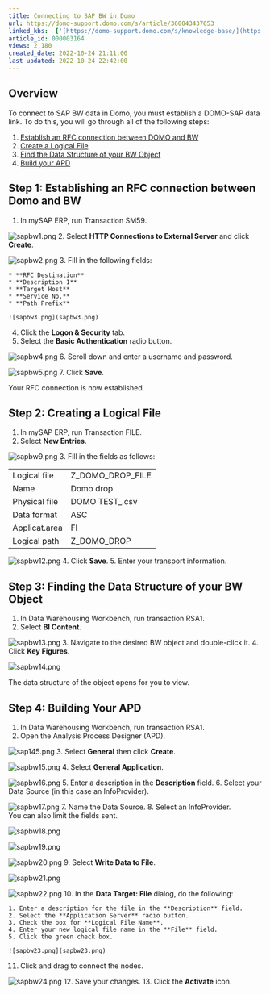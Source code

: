```yaml
---
title: Connecting to SAP BW in Domo
url: https://domo-support.domo.com/s/article/360043437653
linked_kbs:  ['[https://domo-support.domo.com/s/knowledge-base/](https://domo-support.domo.com/s/knowledge-base/)', '[https://domo-support.domo.com/s/](https://domo-support.domo.com/s/)', '[https://domo-support.domo.com/s/topic/0TO5w000000ZammGAC](https://domo-support.domo.com/s/topic/0TO5w000000ZammGAC)', '[https://domo-support.domo.com/s/topic/0TO5w000000ZanzGAC](https://domo-support.domo.com/s/topic/0TO5w000000ZanzGAC)', '[https://domo-support.domo.com/s/article/360043437653](https://domo-support.domo.com/s/article/360043437653)', '[https://domo-support.domo.com/s/topic/0TO5w000000ZanzGAC/other-connection-methods](https://domo-support.domo.com/s/topic/0TO5w000000ZanzGAC/other-connection-methods)', '[https://domo-support.domo.com/s/article/360043429933](https://domo-support.domo.com/s/article/360043429933)', '[https://domo-support.domo.com/s/article/360043429953](https://domo-support.domo.com/s/article/360043429953)', '[https://domo-support.domo.com/s/article/360042925494](https://domo-support.domo.com/s/article/360042925494)', '[https://domo-support.domo.com/s/article/360043429913](https://domo-support.domo.com/s/article/360043429913)', '[https://domo-support.domo.com/s/article/4408174643607](https://domo-support.domo.com/s/article/4408174643607)', '[https://domo-support.domo.com/s/login/](https://domo-support.domo.com/s/login/)']
article_id: 000003164
views: 2,180
created_date: 2022-10-24 21:11:00
last updated: 2022-10-24 22:42:00
---
```




Overview
--------


To connect to SAP BW data in Domo, you must establish a DOMO-SAP data link. To do this, you will go through all of the following steps:


1. [Establish an RFC connection between DOMO and BW](#h_a2635c0d-ff35-4b30-bf47-ee85a8733104 "SAP BW Connector")
2. [Create a Logical File](#h_dcb3c085-e171-4d5d-b6e2-deed0188d285 "SAP BW Connector")
3. [Find the Data Structure of your BW Object](#h_69801cf8-6231-4453-93f1-4259332b6b5f "SAP BW Connector")
4. [Build your APD](#h_2a5ec744-50f8-4a9b-8bed-0e274093b27f "SAP BW Connector")


Step 1: Establishing an RFC connection between Domo and BW
----------------------------------------------------------


1. In mySAP ERP, run Transaction SM59.  
   
![sapbw1.png](sapbw1.png)
2. Select **HTTP Connections to External Server** and click **Create**.  
   
![sapbw2.png](sapbw2.png)
3. Fill in the following fields: 


	* **RFC Destination**
	* **Description 1**
	* **Target Host**
	* **Service No.**
	* **Path Prefix**  
	   
	![sapbw3.png](sapbw3.png)
4. Click the **Logon & Security** tab.
5. Select the **Basic Authentication** radio button.  
   
![sapbw4.png](sapbw4.png)
6. Scroll down and enter a username and password.  
   
![sapbw5.png](sapbw5.png)
7. Click **Save**.


Your RFC connection is now established.


Step 2: Creating a Logical File
-------------------------------


1. In mySAP ERP, run Transaction FILE.
2. Select **New Entries**.  
   
![sapbw9.png](sapbw9.png)
3. Fill in the fields as follows:



|  |  |
| --- | --- |
| Logical file | Z\_DOMO\_DROP\_FILE |
| Name | Domo drop |
| Physical file | DOMO TEST<YEAR><MONTH><DATE>\_<HOUR><MINUTE><SECOND>.csv |
| Data format | ASC |
| Applicat.area | FI |
| Logical path | Z\_DOMO\_DROP |

  
![sapbw12.png](sapbw12.png)
4. Click **Save**.
5. Enter your transport information.


Step 3: Finding the Data Structure of your BW Object
----------------------------------------------------


1. In Data Warehousing Workbench, run transaction RSA1.
2. Select **BI Content**.  
   
![sapbw13.png](sapbw13.png)
3. Navigate to the desired BW object and double-click it.
4. Click **Key Figures**.  
   
![sapbw14.png](sapbw14.png)


The data structure of the object opens for you to view.


Step 4: Building Your APD
-------------------------


1. In Data Warehousing Workbench, run transaction RSA1.
2. Open the Analysis Process Designer (APD).  
   
![sap145.png](sap145.png)
3. Select **General** then click **Create**.  
   
![sapbw15.png](sapbw15.png)
4. Select **General Application**.  
   
![sapbw16.png](sapbw16.png)
5. Enter a description in the **Description** field.
6. Select your Data Source (in this case an InfoProvider).  
   
![sapbw17.png](sapbw17.png)
7. Name the Data Source.
8. Select an InfoProvider.  
 You can also limit the fields sent.  
   
![sapbw18.png](sapbw18.png)  
   
   
![sapbw19.png](sapbw19.png)  
   
   
![sapbw20.png](sapbw20.png)
9. Select **Write Data to File**.  
   
![sapbw21.png](sapbw21.png)  
   
![sapbw22.png](sapbw22.png)
10. In the **Data Target: File** dialog, do the following:


	1. Enter a description for the file in the **Description** field.
	2. Select the **Application Server** radio button.
	3. Check the box for **Logical File Name**.
	4. Enter your new logical file name in the **File** field.
	5. Click the green check box.  
	   
	![sapbw23.png](sapbw23.png)
11. Click and drag to connect the nodes.  
   
![sapbw24.png](sapbw24.png)
12. Save your changes.
13. Click the **Activate** icon.
